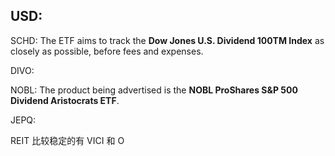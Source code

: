 ## USD:
SCHD:  The ETF aims to track the **Dow Jones U.S. Dividend 100TM Index** as closely as possible, before fees and expenses.

DIVO:  


NOBL:   The product being advertised is the **NOBL ProShares S&P 500 Dividend Aristocrats ETF**.

JEPQ: 

REIT 比较稳定的有 VICI 和 O


